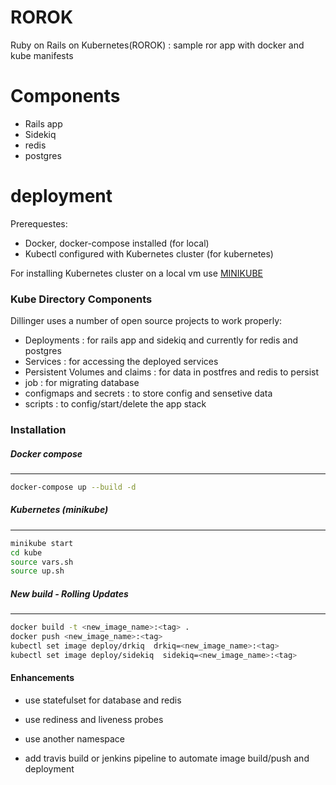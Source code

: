 # ROROK

Ruby on Rails on Kubernetes(ROROK) : sample ror app with docker and kube manifests

# Components

  - Rails app
  - Sidekiq
  - redis
  - postgres

# deployment
    
Prerequestes:
  - Docker, docker-compose installed (for local)
  - Kubectl configured with Kubernetes cluster (for kubernetes)

For installing Kubernetes cluster on a local vm use [MINIKUBE]

### Kube Directory Components

Dillinger uses a number of open source projects to work properly:

*  Deployments : for rails app and sidekiq and currently for redis and postgres
*  Services : for accessing the deployed services
*  Persistent Volumes and claims : for data in postfres and redis to persist
*  job : for migrating database
*  configmaps and secrets : to store config and sensetive data
*  scripts : to config/start/delete the app stack 


### Installation

##### Docker compose
--------------------
```sh
docker-compose up --build -d
```

##### Kubernetes (minikube)
---------------------------
```sh
minikube start
cd kube
source vars.sh
source up.sh
```

##### New build - Rolling Updates
---------------------------------
```sh
docker build -t <new_image_name>:<tag> .
docker push <new_image_name>:<tag>
kubectl set image deploy/drkiq  drkiq=<new_image_name>:<tag>
kubectl set image deploy/sidekiq  sidekiq=<new_image_name>:<tag>
```

#### Enhancements

* use statefulset for database and redis
* use rediness and liveness probes
* use another namespace 
* add travis build or jenkins pipeline to automate image build/push and deployment



   [MINIKUBE]: <https://kubernetes.io/docs/setup/minikube>
